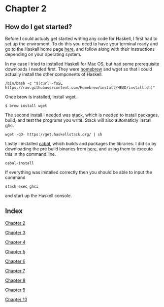# Chapter 2
## How do I get started?
Before I could actualy get started writing any code for Haskell, I first had to set up the enviroment. To do this you need to have your terminal ready and go to the Haskell home page [here](https://www.haskell.org/platform/#osx), and follow along with their instructions depending on your operating system. 

In my case I tried to installed Haskell for Mac OS, but had some prerequisite downloads I needed first. They were [homebrew](https://brew.sh/) and wget so that I could actually install the other components of Haskell. 

`/bin/bash -c "$(curl -fsSL https://raw.githubusercontent.com/Homebrew/install/HEAD/install.sh)"`

Once brew is installed, install wget.

`$ brew install wget`

The second install I needed was [stack](https://docs.haskellstack.org/en/stable/README/), which is needed to install packages, build, and test the programs you write. Stack will also automaticly install ghc. 

`wget -qO- https://get.haskellstack.org/ | sh`

Lastly I installed [cabal](https://www.haskell.org/cabal/), which builds and packages the libraries. I did so by downloading the pre build binaries from [here](https://www.haskell.org/cabal/download.html), and using them to execute this in the command line.

`cabal-install`


If everything was installed correctly then you should be able to input the command

`stack exec ghci`

and start up the Haskell console.

## Index

[Chapter 2](https://github.com/etkenned/CPSC354_Blog/blob/main/Chapter_1.md)

[Chapter 3](https://github.com/etkenned/CPSC354_Blog/blob/main/Chapter_3.md)

[Chapter 4](https://github.com/etkenned/CPSC354_Blog/blob/main/Chapter_4.md)

[Chapter 5](https://github.com/etkenned/CPSC354_Blog/blob/main/Chapter_5.md)

[Chapter 6](https://github.com/etkenned/CPSC354_Blog/blob/main/Chapter_6.md)

[Chapter 7](https://github.com/etkenned/CPSC354_Blog/blob/main/Chapter_7.md)

[Chapter 8](https://github.com/etkenned/CPSC354_Blog/blob/main/Chapter_8.md)

[Chapter 9](https://github.com/etkenned/CPSC354_Blog/blob/main/Chapter_9.md)

[Chapter 10](https://github.com/etkenned/CPSC354_Blog/blob/main/Chapter_10.md)
